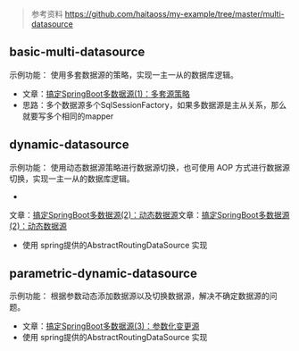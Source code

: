 > 参考资料 https://github.com/haitaoss/my-example/tree/master/multi-datasource

## basic-multi-datasource

示例功能： 使用多套数据源的策略，实现一主一从的数据库逻辑。

- 文章：[搞定SpringBoot多数据源(1)：多套源策略](https://mianshenglee.github.io/2020/01/13/multi-datasource-1.html)
- 思路：多个数据源多个SqlSessionFactory，如果多数据源是主从关系，那么就要写多个相同的mapper

## dynamic-datasource

示例功能： 使用动态数据源策略进行数据源切换，也可使用 AOP 方式进行数据源切换，实现一主一从的数据库逻辑。

-
文章：[搞定SpringBoot多数据源(2)：动态数据源](https://mianshenglee.github.io/2020/01/16/multi-datasource-2.html)文章：[搞定SpringBoot多数据源(2)：动态数据源](https://mianshenglee.github.io/2020/01/16/multi-datasource-2.html)
- 使用 spring提供的AbstractRoutingDataSource 实现

## parametric-dynamic-datasource

示例功能： 根据参数动态添加数据源以及切换数据源，解决不确定数据源的问题。

- 文章：[搞定SpringBoot多数据源(3)：参数化变更源](https://mianshenglee.github.io/2020/01/21/multi-datasource-3.html)
- 使用 spring提供的AbstractRoutingDataSource 实现